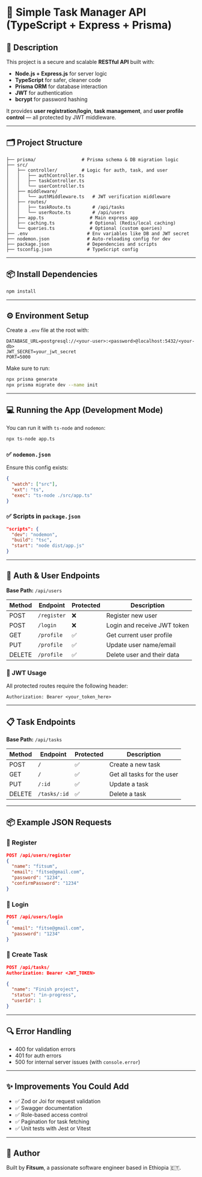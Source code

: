 # 🧠 Simple Task Manager API (TypeScript + Express + Prisma)

## 📌 Description

This project is a secure and scalable **RESTful API** built with:

* **Node.js + Express.js** for server logic
* **TypeScript** for safer, cleaner code
* **Prisma ORM** for database interaction
* **JWT** for authentication
* **bcrypt** for password hashing

It provides **user registration/login**, **task management**, and **user profile control** — all protected by JWT middleware.

---

## 🗂️ Project Structure

```
├── prisma/                 # Prisma schema & DB migration logic
├── src/
│   ├── controller/         # Logic for auth, task, and user
│   │   ├── authController.ts
│   │   ├── taskController.ts
│   │   └── userController.ts
│   ├── middleware/
│   │   └── authMiddleware.ts   # JWT verification middleware
│   ├── routes/
│   │   ├── taskRoute.ts        # /api/tasks
│   │   └── userRoute.ts        # /api/users
│   ├── app.ts                 # Main express app
│   ├── caching.ts             # Optional (Redis/local caching)
│   └── queries.ts             # Optional (custom queries)
├── .env                      # Env variables like DB and JWT secret
├── nodemon.json              # Auto-reloading config for dev
├── package.json              # Dependencies and scripts
├── tsconfig.json             # TypeScript config
```

---

## 📦 Install Dependencies

```bash
npm install
```

---

## ⚙️ Environment Setup

Create a `.env` file at the root with:

```env
DATABASE_URL=postgresql://<your-user>:<password>@localhost:5432/<your-db>
JWT_SECRET=your_jwt_secret
PORT=5000
```

Make sure to run:

```bash
npx prisma generate
npx prisma migrate dev --name init
```

---

## 💻 Running the App (Development Mode)

You can run it with `ts-node` and `nodemon`:

```bash
npx ts-node app.ts 
```

### ✅ `nodemon.json`

Ensure this config exists:

```json
{
  "watch": ["src"],
  "ext": "ts",
  "exec": "ts-node ./src/app.ts"
}
```

### ✅ Scripts in `package.json`

```json
"scripts": {
  "dev": "nodemon",
  "build": "tsc",
  "start": "node dist/app.js"
}
```

---

## 🔐 Auth & User Endpoints

**Base Path:** `/api/users`

| Method | Endpoint    | Protected | Description                 |
| ------ | ----------- | --------- | --------------------------- |
| POST   | `/register` | ❌         | Register new user           |
| POST   | `/login`    | ❌         | Login and receive JWT token |
| GET    | `/profile`  | ✅         | Get current user profile    |
| PUT    | `/profile`  | ✅         | Update user name/email      |
| DELETE | `/profile`  | ✅         | Delete user and their data  |

### 🔐 JWT Usage

All protected routes require the following header:

```
Authorization: Bearer <your_token_here>
```

---

## 📋 Task Endpoints

**Base Path:** `/api/tasks`

| Method | Endpoint     | Protected | Description                |
| ------ | ------------ | --------- | -------------------------- |
| POST   | `/`          | ✅         | Create a new task          |
| GET    | `/`          | ✅         | Get all tasks for the user |
| PUT    | `/:id`       | ✅         | Update a task              |
| DELETE | `/tasks/:id` | ✅         | Delete a task              |

---

## 📦 Example JSON Requests

### 🔑 Register

```json
POST /api/users/register
{
  "name": "fitsum",
  "email": "fitse@gmail.com",
  "password": "1234",
  "confirmPassword": "1234"
}
```

### 🔑 Login

```json
POST /api/users/login
{
  "email": "fitse@gmail.com",
  "password": "1234"
}
```

### 📌 Create Task

```json
POST /api/tasks/
Authorization: Bearer <JWT_TOKEN>

{
  "name": "Finish project",
  "status": "in-progress",
  "userId": 1
}
```

---

## 🔍 Error Handling

* 400 for validation errors
* 401 for auth errors
* 500 for internal server issues (with `console.error`)

---

## ✨ Improvements You Could Add

* ✅ Zod or Joi for request validation
* ✅ Swagger documentation
* ✅ Role-based access control
* ✅ Pagination for task fetching
* ✅ Unit tests with Jest or Vitest

---

## 🧠 Author

Built by **Fitsum**, a passionate software engineer based in Ethiopia 🇪🇹.


